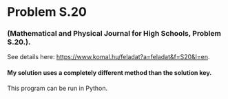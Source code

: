 # Problem S.20 
### (Mathematical and Physical Journal for High Schools, Problem S.20.).
See details here: https://www.komal.hu/feladat?a=feladat&f=S20&l=en.
#### My solution uses a completely different method than the solution key.
This program can be run in Python.
